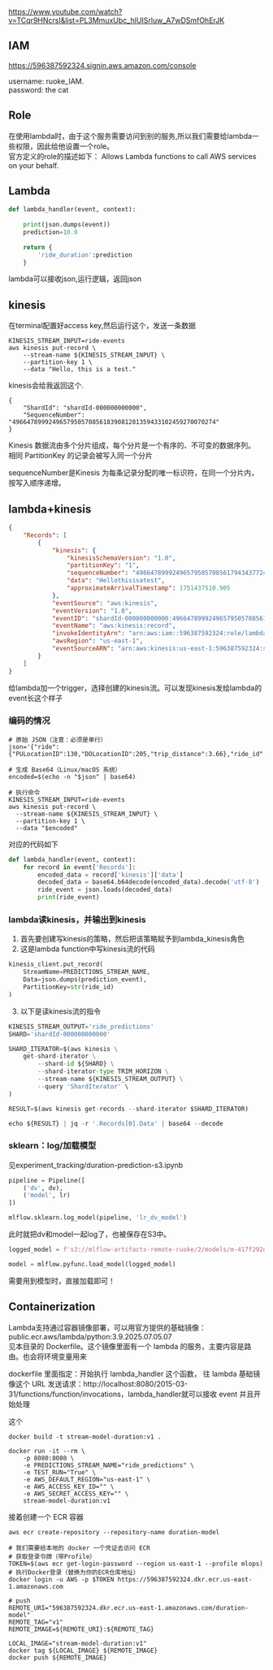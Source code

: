 https://www.youtube.com/watch?v=TCqr9HNcrsI&list=PL3MmuxUbc_hIUISrluw_A7wDSmfOhErJK

## IAM
https://596387592324.signin.aws.amazon.com/console

username: ruoke_IAM.  
password: the cat

## Role
在使用lambda时，由于这个服务需要访问到别的服务,所以我们需要给lambda一些权限，因此给他设置一个role。  
官方定义的role的描述如下：
Allows Lambda functions to call AWS services on your behalf.

## Lambda

```python
def lambda_handler(event, context):
    
    print(json.dumps(event))
    prediction=10.0
    
    return {
        'ride_duration':prediction
    }
```
lambda可以接收json,运行逻辑，返回json
## kinesis
在terminal配置好access key,然后运行这个，发送一条数据
```shell
KINESIS_STREAM_INPUT=ride-events
aws kinesis put-record \
    --stream-name ${KINESIS_STREAM_INPUT} \
    --partition-key 1 \
    --data "Hello, this is a test."
```
kinesis会给我返回这个.   


```shell
{
    "ShardId": "shardId-000000000000",
    "SequenceNumber": "49664789992496579505708561839081281359433102459270070274"
}

```
Kinesis 数据流由多个分片组成，每个分片是一个有序的、不可变的数据序列。  
相同 PartitionKey 的记录会被写入同一个分片

sequenceNumber是Kinesis 为每条记录分配的唯一标识符，在同一个分片内，按写入顺序递增。

## lambda+kinesis
```json
{
    "Records": [
        {
            "kinesis": {
                "kinesisSchemaVersion": "1.0",
                "partitionKey": "1",
                "sequenceNumber": "49664789992496579505708561794343772478774127454792450050",
                "data": "Hellothisisatest",
                "approximateArrivalTimestamp": 1751437510.905
            },
            "eventSource": "aws:kinesis",
            "eventVersion": "1.0",
            "eventID": "shardId-000000000000:49664789992496579505708561794343772478774127454792450050",
            "eventName": "aws:kinesis:record",
            "invokeIdentityArn": "arn:aws:iam::596387592324:role/lambda-kinesis-role",
            "awsRegion": "us-east-1",
            "eventSourceARN": "arn:aws:kinesis:us-east-1:596387592324:stream/ride-events"
        }
    ]
}

```
给lambda加一个trigger，选择创建的kinesis流。可以发现kinesis发给lambda的event长这个样子

### 编码的情况
```shell
# 原始 JSON（注意：必须是单行）
json='{"ride":{"PULocationID":130,"DOLocationID":205,"trip_distance":3.66},"ride_id":136}'

# 生成 Base64（Linux/macOS 系统）
encoded=$(echo -n "$json" | base64)

# 执行命令
KINESIS_STREAM_INPUT=ride-events
aws kinesis put-record \
  --stream-name ${KINESIS_STREAM_INPUT} \
  --partition-key 1 \
  --data "$encoded"
```

对应的代码如下
```py
def lambda_handler(event, context):
    for record in event['Records']:
        encoded_data = record['kinesis']['data']
        decoded_data = base64.b64decode(encoded_data).decode('utf-8')
        ride_event = json.loads(decoded_data)
        print(ride_event)
```

### lambda读kinesis，并输出到kinesis
1. 首先要创建写kinesis的策略，然后把该策略赋予到lambda_kinesis角色
2. 这是lambda function中写kinesis流的代码
```python
kinesis_client.put_record(
    StreamName=PREDICTIONS_STREAM_NAME,
    Data=json.dumps(prediction_event),
    PartitionKey=str(ride_id)
)
```

3. 以下是读kinesis流的指令
```python
KINESIS_STREAM_OUTPUT='ride_predictions'
SHARD='shardId-000000000000'

SHARD_ITERATOR=$(aws kinesis \
    get-shard-iterator \
        --shard-id ${SHARD} \
        --shard-iterator-type TRIM_HORIZON \
        --stream-name ${KINESIS_STREAM_OUTPUT} \
        --query 'ShardIterator' \
)

RESULT=$(aws kinesis get-records --shard-iterator $SHARD_ITERATOR)

echo ${RESULT} | jq -r '.Records[0].Data' | base64 --decode
```
### sklearn：log/加载模型
见experiment_tracking/duration-prediction-s3.ipynb

```py
pipeline = Pipeline([
    ('dv', dv),
    ('model', lr)
])

mlflow.sklearn.log_model(pipeline, 'lr_dv_model')
```
此时就把dv和model一起log了，也被保存在S3中。

```py
logged_model = f's3://mlflow-artifacts-remote-ruoke/2/models/m-417f292db2fe475d973e59f14411fea1/artifacts'

model = mlflow.pyfunc.load_model(logged_model)

```
需要用到模型时，直接加载即可！

## Containerization
Lambda支持通过容器镜像部署，可以用官方提供的基础镜像：public.ecr.aws/lambda/python:3.9.2025.07.05.07  
见本目录的 Dockerfile。这个镜像里面有一个 lambda 的服务，主要内容是路由。也会将环境变量用来

dockerfile 里面指定：开始执行 lambda_handler 这个函数，
往 lambda 基础镜像这个 URL 发送请求：http://localhost:8080/2015-03-31/functions/function/invocations，lambda_handler就可以接收 event 并且开始处理

这个

```shell
docker build -t stream-model-duration:v1 .

docker run -it --rm \
    -p 8080:8080 \
    -e PREDICTIONS_STREAM_NAME="ride_predictions" \
    -e TEST_RUN="True" \
    -e AWS_DEFAULT_REGION="us-east-1" \
    -e AWS_ACCESS_KEY_ID="" \
    -e AWS_SECRET_ACCESS_KEY="" \
    stream-model-duration:v1
```

接着创建一个 ECR 容器
```shell
aws ecr create-repository --repository-name duration-model

# 我们需要给本地的 docker 一个凭证去访问 ECR
# 获取登录令牌（带Profile）
TOKEN=$(aws ecr get-login-password --region us-east-1 --profile mlops)
# 执行Docker登录（替换为你的ECR仓库地址）
docker login -u AWS -p $TOKEN https://596387592324.dkr.ecr.us-east-1.amazonaws.com

# push
REMOTE_URI="596387592324.dkr.ecr.us-east-1.amazonaws.com/duration-model"
REMOTE_TAG="v1"
REMOTE_IMAGE=${REMOTE_URI}:${REMOTE_TAG}

LOCAL_IMAGE="stream-model-duration:v1"
docker tag ${LOCAL_IMAGE} ${REMOTE_IMAGE}
docker push ${REMOTE_IMAGE}
```